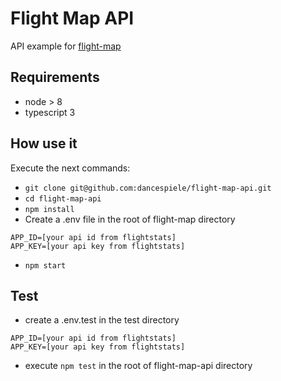 # Flight Map API

API example for [flight-map](https://github.com/dancespiele/flight-map)

## Requirements

* node > 8
* typescript 3

## How use it

Execute the next commands:

* `git clone git@github.com:dancespiele/flight-map-api.git`
* `cd flight-map-api`
* `npm install`
* Create a .env file in the root of flight-map directory

```
APP_ID=[your api id from flightstats]
APP_KEY=[your api key from flightstats]
```

* `npm start`

## Test

* create a .env.test in the test directory

```
APP_ID=[your api id from flightstats]
APP_KEY=[your api key from flightstats]
```
* execute `npm test` in the root of flight-map-api directory